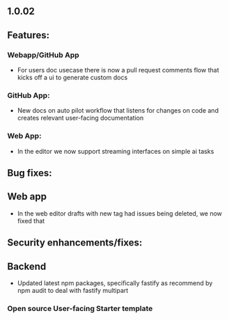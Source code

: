 ## 1.0.02

## Features:

### Webapp/GitHub App

* For users doc usecase there is now a pull request comments flow that kicks off a ui to generate custom docs

### GitHub App:

* New docs on auto pilot workflow that listens for changes on code and creates relevant user-facing documentation

### Web App:

* In the editor we now support streaming interfaces on simple ai tasks

## Bug fixes:

## Web app

* In the web editor drafts with new tag had issues being deleted, we now fixed that

## Security enhancements/fixes:

## Backend

* Updated latest npm packages, specifically fastify as recommend by npm audit to deal with fastify multipart

### Open source User-facing Starter template
